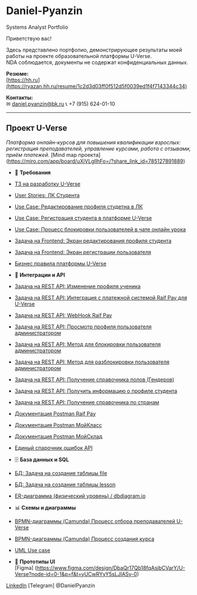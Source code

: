 # Daniel-Pyanzin
Systems Analyst Portfolio

Приветствую вас!

Здесь представлено портфолио, демонстрирующее результаты моей работы на проекте образовательной платформы U-Verse.  
NDA соблюдается, документы не содержат конфиденциальных данных.

**Резюме:**  
[https://hh.ru](https://ryazan.hh.ru/resume/1c2d3d03ff0f512d5f0039ed1f4f7143344c34)

**Контакты:**  
✉ daniel.pyanzin@bk.ru 
📞 +7 (915) 624-01-10

---

## Проект U-Verse  
*Платформа онлайн-курсов для повышения квалификации взрослых: регистрация преподавателей, управление курсами, работа с отзывами, приём платежей.* 
[Mind map проекта] (https://miro.com/app/board/uXjVLgllhFo=/?share_link_id=785127891889)

- 📄 **Требования**  
- [ТЗ на разработку U-Verse](https://github.com/DP-HUB1/Daniel-Pyanzin/blob/main/%D0%A2%D0%97%20%D0%BD%D0%B0%20%D1%80%D0%B0%D0%B7%D1%80%D0%B0%D0%B1%D0%BE%D1%82%D0%BA%D1%83%20U-Verse.pdf)
-  [User Stories: ЛК Студента](https://github.com/DP-HUB1/Daniel-Pyanzin/blob/main/%5BDP%5D%20US%20%D0%9B%D0%B8%D1%87%D0%BD%D1%8B%D0%B9%20%D0%BA%D0%B0%D0%B1%D0%B8%D0%BD%D0%B5%D1%82%20%D1%81%D1%82%D1%83%D0%B4%D0%B5%D0%BD%D1%82%D0%B0.pdf)
-  [Use Case: Редактирование профиля студетна в ЛК](https://github.com/DP-HUB1/Daniel-Pyanzin/blob/main/B-%D0%A0%D0%B5%D0%B4%D0%B0%D0%BA%D1%82%D0%B8%D1%80%D0%BE%D0%B2%D0%B0%D0%BD%D0%B8%D0%B5%20%D0%BF%D1%80%D0%BE%D1%84%D0%B8%D0%BB%D1%8F%20%D1%81%D1%82%D1%83%D0%B4%D0%B5%D0%BD%D1%82%D0%B0%20%D0%B2%20%D0%9B%D0%9A.pdf)  
-  [Use Case: Регистрация студента в платформе U-Verse](https://github.com/DP-HUB1/Daniel-Pyanzin/blob/main/B-%D0%A0%D0%B5%D0%B3%D0%B8%D1%81%D1%82%D1%80%D0%B0%D1%86%D0%B8%D1%8F%20%D1%81%D1%82%D1%83%D0%B4%D0%B5%D0%BD%D1%82%D0%B0%20%D0%B2%20%D0%BF%D0%BB%D0%B0%D1%82%D1%84%D0%BE%D1%80%D0%BC%D0%B5%20U-Verse.pdf)
-  [Use Case: Процесс блокировки пользователей в чате онлайн урока](https://github.com/DP-HUB1/Daniel-Pyanzin/blob/main/DP%5D%20%D0%9F%D1%80%D0%BE%D1%86%D0%B5%D1%81%D1%81%20%D0%B1%D0%BB%D0%BE%D0%BA%D0%B8%D1%80%D0%BE%D0%B2%D0%BA%D0%B8%20%D0%BF%D0%BE%D0%BB%D1%8C%D0%B7%D0%BE%D0%B2%D0%B0%D1%82%D0%B5%D0%BB%D0%B5%D0%B9%20%D0%B2%20%D1%87%D0%B0%D1%82%D0%B5%20%D0%BE%D0%BD%D0%BB%D0%B0%D0%B9%D0%BD%20%D1%83%D1%80%D0%BE%D0%BA%D0%B0.pdf)
-  [Задача на Frontend: Экран редактирования профиля студента](https://github.com/DP-HUB1/Daniel-Pyanzin/blob/main/%D0%A0%D0%B5%D0%B4%D0%B0%D0%BA%D1%82%D0%B8%D1%80%D0%BE%D0%B2%D0%B0%D0%BD%D0%B8%D0%B5%20%D0%BF%D1%80%D0%BE%D1%84%D0%B8%D0%BB%D1%8F%20%D1%81%D1%82%D1%83%D0%B4%D0%B5%D0%BD%D1%82%D0%B0%20%D0%B2%20%D0%9B%D0%9A.pdf)
-  [Задача на Frontend: Экран регистрации пользователя](https://github.com/DP-HUB1/Daniel-Pyanzin/blob/main/%D0%A0%D0%B5%D0%B3%D0%B8%D1%81%D1%82%D1%80%D0%B0%D1%86%D0%B8%D1%8F%20%D1%81%D1%82%D1%83%D0%B4%D0%B5%D0%BD%D1%82%D0%B0%20%D0%B2%20%D0%BF%D0%BB%D0%B0%D1%82%D1%84%D0%BE%D1%80%D0%BC%D0%B5%20U-verse.pdf)
-  [Бизнес правила платформы U-Verse](https://github.com/DP-HUB1/Daniel-Pyanzin/blob/main/%D0%91%D0%B8%D0%B7%D0%BD%D0%B5%D1%81-%D0%BF%D1%80%D0%B0%D0%B2%D0%B8%D0%BB%D0%B0.pdf)
    
- 🔗 **Интеграции и API**
- [Задача на REST API: Изменение профиля ученика](https://github.com/DP-HUB1/Daniel-Pyanzin/blob/main/%D0%98%D0%B7%D0%BC%D0%B5%D0%BD%D0%B5%D0%BD%D0%B8%D0%B5%20%D0%BF%D1%80%D0%BE%D1%84%D0%B8%D0%BB%D1%8F%20%D1%83%D1%87%D0%B5%D0%BD%D0%B8%D0%BA%D0%B0.pdf)
- [Задача на REST API: Интеграция с платежной системой Raif Pay для U-Verse](https://github.com/DP-HUB1/Daniel-Pyanzin/blob/main/%D0%98%D0%BD%D1%82%D0%B5%D0%B3%D1%80%D0%B0%D1%86%D0%B8%D1%8F%20%D1%81%20%D0%BF%D0%BB%D0%B0%D1%82%D0%B5%D0%B6%D0%BD%D0%BE%D0%B9%20%D1%81%D0%B8%D1%81%D1%82%D0%B5%D0%BC%D0%BE%D0%B9%20Raif%20Pay%20%D0%B4%D0%BB%D1%8F%20U-Verse.pdf)
- [Задача на REST API: WebHook Raif Pay](https://github.com/DP-HUB1/Daniel-Pyanzin/blob/main/WebHook%20Raif%20Pay.pdf)
- [Задача на REST API: Просмотр профиля пользователя администратором](https://github.com/DP-HUB1/Daniel-Pyanzin/blob/main/%D0%9F%D1%80%D0%BE%D1%81%D0%BC%D0%BE%D1%82%D1%80%20%D0%BF%D1%80%D0%BE%D1%84%D0%B8%D0%BB%D1%8F%20%D0%BF%D0%BE%D0%BB%D1%8C%D0%B7%D0%BE%D0%B2%D0%B0%D1%82%D0%B5%D0%BB%D1%8F%20%D0%B0%D0%B4%D0%BC%D0%B8%D0%BD%D0%B8%D1%81%D1%82%D1%80%D0%B0%D1%82%D0%BE%D1%80%D0%BE%D0%BC.pdf)
- [Задача на REST API: Метод для блокировки пользователя администратором](https://github.com/DP-HUB1/Daniel-Pyanzin/blob/main/%D0%BC%D0%B5%D1%82%D0%BE%D0%B4%20%D0%B4%D0%BB%D1%8F%20%D0%B1%D0%BB%D0%BE%D0%BA%D0%B8%D1%80%D0%BE%D0%B2%D0%BA%D0%B8%20%D0%BF%D0%BE%D0%BB%D1%8C%D0%B7%D0%BE%D0%B2%D0%B0%D1%82%D0%B5%D0%BB%D1%8F%20%D0%B0%D0%B4%D0%BC%D0%B8%D0%BD%D0%B8%D1%81%D1%82%D1%80%D0%B0%D1%82%D0%BE%D1%80%D0%BE%D0%BC.pdf)
- [Задача на REST API: Метод для разблокировки пользователя администратором](https://github.com/DP-HUB1/Daniel-Pyanzin/blob/main/%D0%BC%D0%B5%D1%82%D0%BE%D0%B4%20%D0%B4%D0%BB%D1%8F%20%D1%80%D0%B0%D0%B7%D0%B1%D0%BB%D0%BE%D0%BA%D0%B8%D1%80%D0%BE%D0%B2%D0%BA%D0%B8%20%D0%BF%D0%BE%D0%BB%D1%8C%D0%B7%D0%BE%D0%B2%D0%B0%D1%82%D0%B5%D0%BB%D1%8F%20%D0%B0%D0%B4%D0%BC%D0%B8%D0%BD%D0%B8%D1%81%D1%82%D1%80%D0%B0%D1%82%D0%BE%D1%80%D0%BE%D0%BC.pdf)
- [Задача на REST API: Получение справочника полов (Гендеров)](https://github.com/DP-HUB1/Daniel-Pyanzin/blob/main/%D0%9F%D0%BE%D0%BB%D1%83%D1%87%D0%B5%D0%BD%D0%B8%D0%B5%20%D1%81%D0%BF%D1%80%D0%B0%D0%B2%D0%BE%D1%87%D0%BD%D0%B8%D0%BA%D0%B0%20%D0%BF%D0%BE%D0%BB%D0%BE%D0%B2%20(%D0%93%D0%B5%D0%BD%D0%B4%D0%B5%D1%80%D0%BE%D0%B2).pdf)
- [Задача на REST API: Получить информацию о профиле студента](https://github.com/DP-HUB1/Daniel-Pyanzin/blob/main/%D0%BF%D0%BE%D0%BB%D1%83%D1%87%D0%B8%D1%82%D1%8C%20%D0%B8%D0%BD%D1%84%D0%BE%D1%80%D0%BC%D0%B0%D1%86%D0%B8%D1%8E%20%D0%BE%20%D0%BF%D1%80%D0%BE%D1%84%D0%B8%D0%BB%D0%B5%20%D1%81%D1%82%D1%83%D0%B4%D0%B5%D0%BD%D1%82%D0%B0.pdf)
- [Задача на REST API: Получение справочника по странам](https://github.com/DP-HUB1/Daniel-Pyanzin/blob/main/%D0%BF%D0%BE%D0%BB%D1%83%D1%87%D0%B5%D0%BD%D0%B8%D0%B5%20%D1%81%D0%BF%D1%80%D0%B0%D0%B2%D0%BE%D1%87%D0%BD%D0%B8%D0%BA%D0%B0%20%D0%BF%D0%BE%20%D1%81%D1%82%D1%80%D0%B0%D0%BD%D0%B0%D0%BC.pdf)
- [Документация Postman Raif Pay](https://documenter.getpostman.com/view/38747825/2sB3BLkTbr)
- [Документация Postman МойКласс](https://documenter.getpostman.com/view/38747825/2sB2xBC9Tz)
- [Документация Postman МойСклад](https://documenter.getpostman.com/view/38747825/2sB34ZsQpX)
- [Единый спарочник ошибок API](https://github.com/DP-HUB1/Daniel-Pyanzin/blob/main/%D0%95%D0%B4%D0%B8%D0%BD%D1%8B%D0%B9%20%D1%81%D0%BF%D1%80%D0%B0%D0%B2%D0%BE%D1%87%D0%BD%D0%B8%D0%BA%20%D0%BE%D1%88%D0%B8%D0%B1%D0%BE%D0%BA%20API%20U%E2%80%91Verse.pdf)
 
- 🗄 **База данных и SQL**
- [БД: Задача на создание таблицы file](https://github.com/DP-HUB1/Daniel-Pyanzin/blob/main/%D0%97%D0%B0%D0%B4%D0%B0%D0%BD%D0%B8%D0%B5%20%D0%B4%D0%BB%D1%8F%20%D0%B8%D1%81%D0%BF%D0%BE%D0%BB%D0%BD%D0%B8%D1%82%D0%B5%D0%BB%D0%B5%D0%B9.pdf)
- [БД: Задача на создание таблицы lesson](https://github.com/DP-HUB1/Daniel-Pyanzin/blob/main/lesson%20-%20%D0%97%D0%B0%D0%B4%D0%B0%D0%BD%D0%B8%D0%B5%20%D0%B4%D0%BB%D1%8F%20%D0%B8%D1%81%D0%BF%D0%BE%D0%BB%D0%BD%D0%B8%D1%82%D0%B5%D0%BB%D0%B5%D0%B9.pdf)
- [ER-диаграмма (физический уровень) / dbdiagram.io](https://dbdiagram.io/d/681b730a5b2fc4582f9ee0b0)

- 📊 **Схемы и диаграммы**
- [BPMN-диаграммы (Camunda) Процесс отбора преподавателей U-Verse](https://github.com/DP-HUB1/Daniel-Pyanzin/blob/main/%5BDP%5D%20%D0%9F%D1%80%D0%BE%D1%86%D0%B5%D1%81%D1%81%20%D0%BE%D1%82%D0%B1%D0%BE%D1%80%D0%B0%20%D0%BF%D1%80%D0%B5%D0%BF%D0%BE%D0%B4%D0%B0%D0%B2%D0%B0%D1%82%D0%B5%D0%BB%D0%B5%D0%B9%20U-Verse.pdf)
- [BPMN-диаграммы (Camunda) Процесс создания курса](https://github.com/DP-HUB1/Daniel-Pyanzin/blob/main/%5BDP%5D%20%D0%9F%D1%80%D0%BE%D1%86%D0%B5%D1%81%D1%81%20%D1%81%D0%BE%D0%B7%D0%B4%D0%B0%D0%BD%D0%B8%D1%8F%20%D0%BA%D1%83%D1%80%D1%81%D0%B0.pdf)
- [UML Use case](https://github.com/DP-HUB1/Daniel-Pyanzin/blob/main/Use%20case%20%D0%B4%D0%B8%D0%B0%D0%B3%D1%80%D0%B0%D0%BC%D0%BC%D0%B0.drawio.png)
    
- 🎨 **Прототипы UI**  
[Figma] (https://www.figma.com/design/DbaQr17Qb18fqAsjbCVarY/U-Verse?node-id=0-1&p=f&t=yUCwRYyY5sLJIASy-0)


[LinkedIn]() 
[Telegram] @DanielPyanzin
